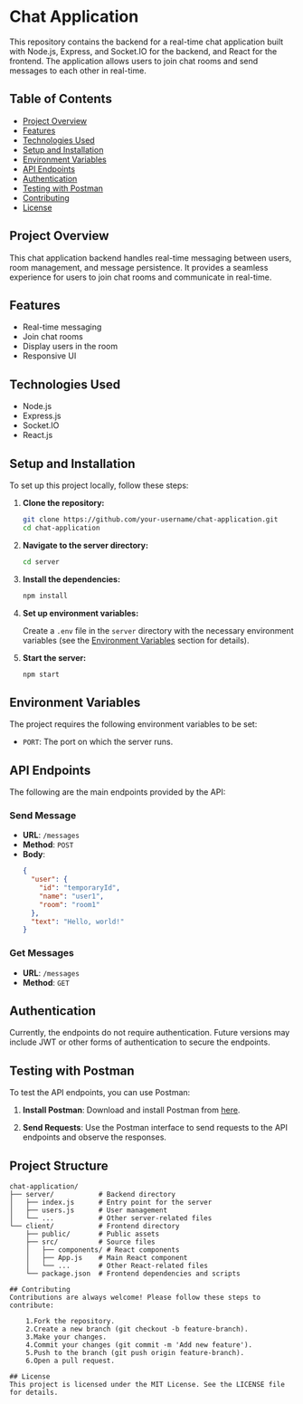 # Chat Application

This repository contains the backend for a real-time chat application built with Node.js, Express, and Socket.IO for the backend, and React for the frontend. The application allows users to join chat rooms and send messages to each other in real-time.

## Table of Contents

- [Project Overview](#project-overview)
- [Features](#features)
- [Technologies Used](#technologies-used)
- [Setup and Installation](#setup-and-installation)
- [Environment Variables](#environment-variables)
- [API Endpoints](#api-endpoints)
- [Authentication](#authentication)
- [Testing with Postman](#testing-with-postman)
- [Contributing](#contributing)
- [License](#license)

## Project Overview

This chat application backend handles real-time messaging between users, room management, and message persistence. It provides a seamless experience for users to join chat rooms and communicate in real-time.

## Features

- Real-time messaging
- Join chat rooms
- Display users in the room
- Responsive UI

## Technologies Used

- Node.js
- Express.js
- Socket.IO
- React.js

## Setup and Installation

To set up this project locally, follow these steps:

1. **Clone the repository:**

    ```sh
    git clone https://github.com/your-username/chat-application.git
    cd chat-application
    ```

2. **Navigate to the server directory:**

    ```sh
    cd server
    ```

3. **Install the dependencies:**

    ```sh
    npm install
    ```

4. **Set up environment variables:**

    Create a `.env` file in the `server` directory with the necessary environment variables (see the [Environment Variables](#environment-variables) section for details).

5. **Start the server:**

    ```sh
    npm start
    ```

## Environment Variables

The project requires the following environment variables to be set:

- `PORT`: The port on which the server runs.

## API Endpoints

The following are the main endpoints provided by the API:

### Send Message

- **URL**: `/messages`
- **Method**: `POST`
- **Body**:
    ```json
    {
      "user": {
        "id": "temporaryId",
        "name": "user1",
        "room": "room1"
      },
      "text": "Hello, world!"
    }
    ```

### Get Messages

- **URL**: `/messages`
- **Method**: `GET`

## Authentication

Currently, the endpoints do not require authentication. Future versions may include JWT or other forms of authentication to secure the endpoints.

## Testing with Postman

To test the API endpoints, you can use Postman:

1. **Install Postman**: Download and install Postman from [here](https://www.postman.com/downloads/).

2. **Send Requests**: Use the Postman interface to send requests to the API endpoints and observe the responses.

## Project Structure

```plaintext
chat-application/
├── server/           # Backend directory
│   ├── index.js      # Entry point for the server
│   ├── users.js      # User management
│   └── ...           # Other server-related files
└── client/           # Frontend directory
    ├── public/       # Public assets
    ├── src/          # Source files
    │   ├── components/ # React components
    │   ├── App.js    # Main React component
    │   └── ...       # Other React-related files
    └── package.json  # Frontend dependencies and scripts

## Contributing
Contributions are always welcome! Please follow these steps to contribute:

    1.Fork the repository.
    2.Create a new branch (git checkout -b feature-branch).
    3.Make your changes.
    4.Commit your changes (git commit -m 'Add new feature').
    5.Push to the branch (git push origin feature-branch).
    6.Open a pull request.

## License
This project is licensed under the MIT License. See the LICENSE file for details.


